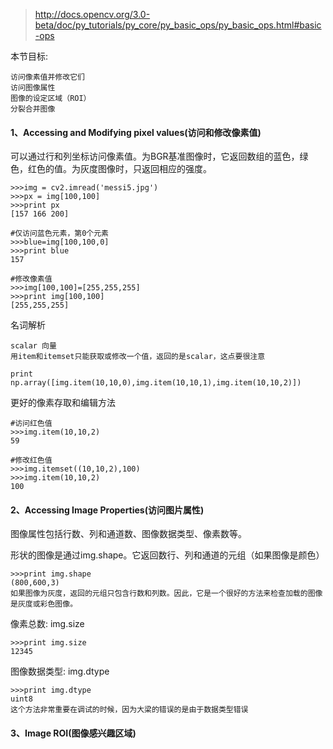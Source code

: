 >http://docs.opencv.org/3.0-beta/doc/py_tutorials/py_core/py_basic_ops/py_basic_ops.html#basic-ops

本节目标:
```
访问像素值并修改它们
访问图像属性
图像的设定区域（ROI）
分裂合并图像
```

#### 1、Accessing and Modifying pixel values(访问和修改像素值)

可以通过行和列坐标访问像素值。为BGR基准图像时，它返回数组的蓝色，绿色，红色的值。为灰度图像时，只返回相应的强度。

```
>>>img = cv2.imread('messi5.jpg')
>>>px = img[100,100]
>>>print px
[157 166 200]

#仅访问蓝色元素，第0个元素
>>>blue=img[100,100,0]
>>>print blue
157

#修改像素值
>>>img[100,100]=[255,255,255]
>>>print img[100,100]
[255,255,255]
```

名词解析
```
scalar 向量
用item和itemset只能获取或修改一个值，返回的是scalar，这点要很注意

print np.array([img.item(10,10,0),img.item(10,10,1),img.item(10,10,2)])
```

更好的像素存取和编辑方法
```
#访问红色值
>>>img.item(10,10,2)
59

#修改红色值
>>>img.itemset((10,10,2),100)
>>>img.item(10,10,2)
100
```

#### 2、Accessing Image Properties(访问图片属性)

图像属性包括行数、列和通道数、图像数据类型、像素数等。

形状的图像是通过img.shape。它返回数行、列和通道的元组（如果图像是颜色）

```
>>>print img.shape
(800,600,3)
如果图像为灰度，返回的元组只包含行数和列数。因此，它是一个很好的方法来检查加载的图像是灰度或彩色图像。
```

像素总数: img.size
```
>>>print img.size
12345
```

图像数据类型: img.dtype
```
>>>print img.dtype
uint8
这个方法非常重要在调试的时候，因为大梁的错误的是由于数据类型错误
```

#### 3、Image ROI(图像感兴趣区域)



















